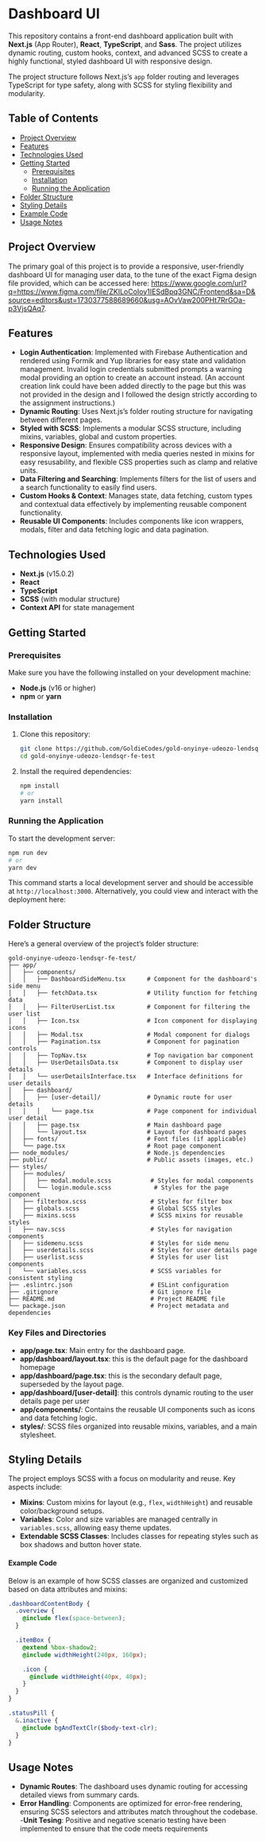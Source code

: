 # Dashboard UI

This repository contains a front-end dashboard application built with **Next.js** (App Router), **React**, **TypeScript**, and **Sass**. The project utilizes dynamic routing, custom hooks, context, and advanced SCSS to create a highly functional, styled dashboard UI with responsive design.

The project structure follows Next.js’s `app` folder routing and leverages TypeScript for type safety, along with SCSS for styling flexibility and modularity.

## Table of Contents

- [Project Overview](#project-overview)
- [Features](#features)
- [Technologies Used](#technologies-used)
- [Getting Started](#getting-started)
  - [Prerequisites](#prerequisites)
  - [Installation](#installation)
  - [Running the Application](#running-the-application)
- [Folder Structure](#folder-structure)
- [Styling Details](#styling-details)
- [Example Code](#example-code)
- [Usage Notes](#usage-notes)

## Project Overview

The primary goal of this project is to provide a responsive, user-friendly dashboard UI for managing user data, to the tune of the exact Figma design file provided, which can be accessed here: https://www.google.com/url?q=https://www.figma.com/file/ZKILoCoIoy1IESdBpq3GNC/Frontend&sa=D&source=editors&ust=1730377588689660&usg=AOvVaw200PHt7RrGOa-p3VjsQAq7.

## Features

- **Login Authentication**: Implemented with Firebase Authentication and rendered using Formik and Yup libraries for easy state and validation management. Invalid login credentials submitted prompts a warning modal providing an option to create an account instead. (An account creation link could have been added directly to the page but this was not provided in the design and I followed the design strictly according to the assignment instructions.)
- **Dynamic Routing**: Uses Next.js’s folder routing structure for navigating between different pages.
- **Styled with SCSS**: Implements a modular SCSS structure, including mixins, variables, global and custom properties.
- **Responsive Design**: Ensures compatibility across devices with a responsive layout, implemented with media queries nested in mixins for easy resusability, and flexible CSS properties such as clamp and relative units.
- **Data Filtering and Searching**: Implements filters for the list of users and a search functionality to easily find users.
- **Custom Hooks & Context**: Manages state, data fetching, custom types and contextual data effectively by implementing reusable component functionality.
- **Reusable UI Components**: Includes components like icon wrappers, modals, filter and data fetching logic and data pagination.

## Technologies Used

- **Next.js** (v15.0.2)
- **React**
- **TypeScript**
- **SCSS** (with modular structure)
- **Context API** for state management

## Getting Started

### Prerequisites

Make sure you have the following installed on your development machine:

- **Node.js** (v16 or higher)
- **npm** or **yarn**

### Installation

1. Clone this repository:

   ```bash
   git clone https://github.com/GoldieCodes/gold-onyinye-udeozo-lendsqr-fe-test.git
   cd gold-onyinye-udeozo-lendsqr-fe-test
   ```

2. Install the required dependencies:

   ```bash
   npm install
   # or
   yarn install
   ```

### Running the Application

To start the development server:

```bash
npm run dev
# or
yarn dev
```

This command starts a local development server and should be accessible at `http://localhost:3000`. Alternatively, you could view and interact with the deployment here:

## Folder Structure

Here’s a general overview of the project’s folder structure:

```
gold-onyinye-udeozo-lendsqr-fe-test/
├── app/
│   ├── components/
│   │   ├── DashboardSideMenu.tsx      # Component for the dashboard's side menu
│   │   ├── fetchData.tsx              # Utility function for fetching data
│   │   ├── FilterUserList.tsx         # Component for filtering the user list
│   │   ├── Icon.tsx                   # Icon component for displaying icons
│   │   ├── Modal.tsx                  # Modal component for dialogs
│   │   ├── Pagination.tsx             # Component for pagination controls
│   │   ├── TopNav.tsx                 # Top navigation bar component
│   │   ├── UserDetailsData.tsx        # Component to display user details
│   │   └── userDetailsInterface.tsx   # Interface definitions for user details
│   ├── dashboard/
│   │   ├── [user-detail]/             # Dynamic route for user details
│   │   │   └── page.tsx               # Page component for individual user detail
│   │   ├── page.tsx                   # Main dashboard page
│   │   └── layout.tsx                 # Layout for dashboard pages
│   ├── fonts/                         # Font files (if applicable)
│   └── page.tsx                       # Root page component
├── node_modules/                      # Node.js dependencies
├── public/                            # Public assets (images, etc.)
├── styles/
│   ├── modules/
│   │   ├── modal.module.scss           # Styles for modal components
│   │   └── login.module.scss            # Styles for the page component
│   ├── filterbox.scss                  # Styles for filter box
│   ├── globals.scss                    # Global SCSS styles
│   ├── mixins.scss                     # SCSS mixins for reusable styles
│   ├── nav.scss                        # Styles for navigation components
│   ├── sidemenu.scss                   # Styles for side menu
│   ├── userdetails.scss                # Styles for user details page
│   ├── userlist.scss                   # Styles for user list components
│   └── variables.scss                  # SCSS variables for consistent styling
├── .eslintrc.json                      # ESLint configuration
├── .gitignore                          # Git ignore file
├── README.md                           # Project README file
└── package.json                        # Project metadata and dependencies
```

### Key Files and Directories

- **app/page.tsx**: Main entry for the dashboard page.
- **app/dashboard/layout.tsx**: this is the default page for the dashboard homepage
- **app/dashboard/page.tsx**: this is the secondary default page, superseded by the layout page.
- **app/dashboard/[user-detail]**: this controls dynamic routing to the user details page per user
- **app/components/**: Contains the reusable UI components such as icons and data fetching logic.
- **styles/**: SCSS files organized into reusable mixins, variables, and a main stylesheet.

## Styling Details

The project employs SCSS with a focus on modularity and reuse. Key aspects include:

- **Mixins**: Custom mixins for layout (e.g., `flex`, `widthHeight`) and reusable color/background setups.
- **Variables**: Color and size variables are managed centrally in `variables.scss`, allowing easy theme updates.
- **Extendable SCSS Classes**: Includes classes for repeating styles such as box shadows and button hover state.

#### Example Code

Below is an example of how SCSS classes are organized and customized based on data attributes and mixins:

```scss
.dashboardContentBody {
  .overview {
    @include flex(space-between);
  }

  .itemBox {
    @extend %box-shadow2;
    @include widthHeight(240px, 160px);

    .icon {
      @include widthHeight(40px, 40px);
    }
  }
}

.statusPill {
  &.inactive {
    @include bgAndTextClr($body-text-clr);
  }
}
```

## Usage Notes

- **Dynamic Routes**: The dashboard uses dynamic routing for accessing detailed views from summary cards.
- **Error Handling**: Components are optimized for error-free rendering, ensuring SCSS selectors and attributes match throughout the codebase. -**Unit Tesing**: Positive and negative scenario testing have been implemented to ensure that the code meets requirements
